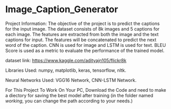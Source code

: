 # Image_Caption_Generator

Project Information:
The objective of the project is to predict the captions for the input image. The dataset consists of 8k images and 5 captions for each image. The features are extracted from both the image and the text captions for input. The features will be concatenated to predict the next word of the caption. CNN is used for image and LSTM is used for text. BLEU Score is used as a metric to evaluate the performance of the trained model.

dataset link: https://www.kaggle.com/adityajn105/flickr8k


Libraries Used: 
numpy,
matplotlib,
keras,
tensorflow,
nltk.

Neural Networks Used: 
VGG16 Network,
CNN-LSTM Network.


For This Project To Work On Your PC, Download the Code and need to make a diectory for saving the best model after training (in the folder named *working*, you can change the path according to your needs.)
